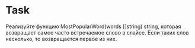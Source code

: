# Task
Реализуйте функцию MostPopularWord(words []string) string, которая возвращает самое часто встречаемое слово в слайсе. Если таких слов несколько, то возвращается первое из них.